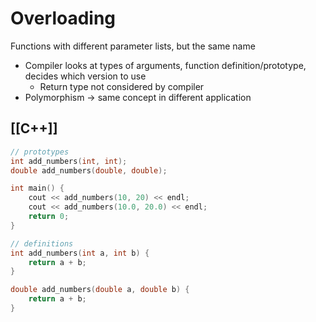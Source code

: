 # Overloading

Functions with different parameter lists, but the same name
- Compiler looks at types of arguments, function definition/prototype, decides which version to use
	- Return type not considered by compiler
- Polymorphism -> same concept in different application

## [[C++]]
```c
// prototypes
int add_numbers(int, int);
double add_numbers(double, double);

int main() {
	cout << add_numbers(10, 20) << endl;
	cout << add_numbers(10.0, 20.0) << endl;
	return 0;
}

// definitions
int add_numbers(int a, int b) {
	return a + b;
}

double add_numbers(double a, double b) {
	return a + b;
}
```